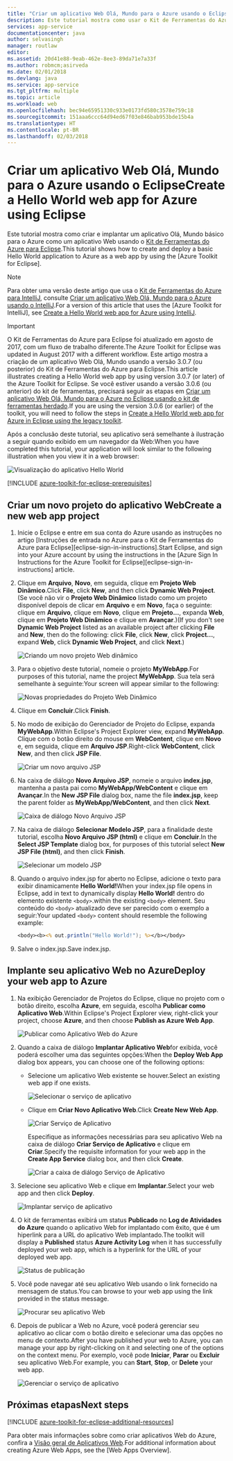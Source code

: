 ```yaml
---
title: "Criar um aplicativo Web Olá, Mundo para o Azure usando o Eclipse"
description: Este tutorial mostra como usar o Kit de Ferramentas do Azure para Eclipse para criar um aplicativo Web Hello World para o Azure.
services: app-service
documentationcenter: java
author: selvasingh
manager: routlaw
editor: 
ms.assetid: 20d41e88-9eab-462e-8ee3-89da71e7a33f
ms.author: robmcm;asirveda
ms.date: 02/01/2018
ms.devlang: java
ms.service: app-service
ms.tgt_pltfrm: multiple
ms.topic: article
ms.workload: web
ms.openlocfilehash: bec94e65951330c933e0173fd580c3578e759c18
ms.sourcegitcommit: 151aaa6ccc64d94ed67f03e846bab953bde15b4a
ms.translationtype: HT
ms.contentlocale: pt-BR
ms.lasthandoff: 02/03/2018
---
```

# <a name="create-a-hello-world-web-app-for-azure-using-eclipse"></a><span data-ttu-id="92b10-103">Criar um aplicativo Web Olá, Mundo para o Azure usando o Eclipse</span><span class="sxs-lookup"><span data-stu-id="92b10-103">Create a Hello World web app for Azure using Eclipse</span></span>

<span data-ttu-id="92b10-104">Este tutorial mostra como criar e implantar um aplicativo Olá, Mundo básico para o Azure como um aplicativo Web usando o [Kit de Ferramentas do Azure para Eclipse].</span><span class="sxs-lookup"><span data-stu-id="92b10-104">This tutorial shows how to create and deploy a basic Hello World application to Azure as a web app by using the [Azure Toolkit for Eclipse].</span></span>

> [!NOTE]
>
> <span data-ttu-id="92b10-105">Para obter uma versão deste artigo que usa o [Kit de Ferramentas do Azure para IntelliJ], consulte [Criar um aplicativo Web Olá, Mundo para o Azure usando o IntelliJ][intellij-hello-world].</span><span class="sxs-lookup"><span data-stu-id="92b10-105">For a version of this article that uses the [Azure Toolkit for IntelliJ], see [Create a Hello World web app for Azure using IntelliJ][intellij-hello-world].</span></span>
>

> [!IMPORTANT]
> 
> <span data-ttu-id="92b10-106">O Kit de Ferramentas do Azure para Eclipse foi atualizado em agosto de 2017, com um fluxo de trabalho diferente.</span><span class="sxs-lookup"><span data-stu-id="92b10-106">The Azure Toolkit for Eclipse was updated in August 2017 with a different workflow.</span></span> <span data-ttu-id="92b10-107">Este artigo mostra a criação de um aplicativo Web Olá, Mundo usando a versão 3.0.7 (ou posterior) do Kit de Ferramentas do Azure para Eclipse.</span><span class="sxs-lookup"><span data-stu-id="92b10-107">This article illustrates creating a Hello World web app by using version 3.0.7 (or later) of the Azure Toolkit for Eclipse.</span></span> <span data-ttu-id="92b10-108">Se você estiver usando a versão 3.0.6 (ou anterior) do kit de ferramentas, precisará seguir as etapas em [Criar um aplicativo Web Olá, Mundo para o Azure no Eclipse usando o kit de ferramentas herdado][Legacy Version].</span><span class="sxs-lookup"><span data-stu-id="92b10-108">If you are using the version 3.0.6 (or earlier) of the toolkit, you will need to follow the steps in [Create a Hello World web app for Azure in Eclipse using the legacy toolkit][Legacy Version].</span></span>
> 

<span data-ttu-id="92b10-109">Após a conclusão deste tutorial, seu aplicativo será semelhante à ilustração a seguir quando exibido em um navegador da Web:</span><span class="sxs-lookup"><span data-stu-id="92b10-109">When you have completed this tutorial, your application will look similar to the following illustration when you view it in a web browser:</span></span>

![Visualização do aplicativo Hello World][browse-web-app]

[!INCLUDE [azure-toolkit-for-eclipse-prerequisites](../includes/azure-toolkit-for-eclipse-prerequisites.md)]

## <a name="create-a-new-web-app-project"></a><span data-ttu-id="92b10-111">Criar um novo projeto do aplicativo Web</span><span class="sxs-lookup"><span data-stu-id="92b10-111">Create a new web app project</span></span>

1. <span data-ttu-id="92b10-112">Inicie o Eclipse e entre em sua conta do Azure usando as instruções no artigo [Instruções de entrada no Azure para o Kit de Ferramentas do Azure para Eclipse][eclipse-sign-in-instructions].</span><span class="sxs-lookup"><span data-stu-id="92b10-112">Start Eclipse, and sign into your Azure account by using the instructions in the [Azure Sign In Instructions for the Azure Toolkit for Eclipse][eclipse-sign-in-instructions] article.</span></span>

1. <span data-ttu-id="92b10-113">Clique em **Arquivo**, **Novo**, em seguida, clique em **Projeto Web Dinâmico**.</span><span class="sxs-lookup"><span data-stu-id="92b10-113">Click **File**, click **New**, and then click **Dynamic Web Project**.</span></span> <span data-ttu-id="92b10-114">(Se você não vir o **Projeto Web Dinâmico** listado como um projeto disponível depois de clicar em **Arquivo** e em **Novo**, faça o seguinte: clique em **Arquivo**, clique em **Novo**, clique em **Projeto...**, expanda **Web**, clique em **Projeto Web Dinâmico** e clique em **Avançar**.)</span><span class="sxs-lookup"><span data-stu-id="92b10-114">(If you don't see **Dynamic Web Project** listed as an available project after clicking **File** and **New**, then do the following: click **File**, click **New**, click **Project...**, expand **Web**, click **Dynamic Web Project**, and click **Next**.)</span></span>

   ![Criando um novo projeto Web dinâmico][file-new-dynamic-web-project]

2. <span data-ttu-id="92b10-116">Para o objetivo deste tutorial, nomeie o projeto **MyWebApp**.</span><span class="sxs-lookup"><span data-stu-id="92b10-116">For purposes of this tutorial, name the project **MyWebApp**.</span></span> <span data-ttu-id="92b10-117">Sua tela será semelhante à seguinte:</span><span class="sxs-lookup"><span data-stu-id="92b10-117">Your screen will appear similar to the following:</span></span>
   
   ![Novas propriedades do Projeto Web Dinâmico][dynamic-web-project-properties]

3. <span data-ttu-id="92b10-119">Clique em **Concluir**.</span><span class="sxs-lookup"><span data-stu-id="92b10-119">Click **Finish**.</span></span>

4. <span data-ttu-id="92b10-120">No modo de exibição do Gerenciador de Projeto do Eclipse, expanda **MyWebApp**.</span><span class="sxs-lookup"><span data-stu-id="92b10-120">Within Eclipse's Project Explorer view, expand **MyWebApp**.</span></span> <span data-ttu-id="92b10-121">Clique com o botão direito do mouse em **WebContent**, clique em **Novo** e, em seguida, clique em **Arquivo JSP**.</span><span class="sxs-lookup"><span data-stu-id="92b10-121">Right-click **WebContent**, click **New**, and then click **JSP File**.</span></span>

   ![Criar um novo arquivo JSP][create-new-jsp-file]

5. <span data-ttu-id="92b10-123">Na caixa de diálogo **Novo Arquivo JSP**, nomeie o arquivo **index.jsp**, mantenha a pasta pai como **MyWebApp/WebContent** e clique em **Avançar**.</span><span class="sxs-lookup"><span data-stu-id="92b10-123">In the **New JSP File** dialog box, name the file **index.jsp**, keep the parent folder as **MyWebApp/WebContent**, and then click **Next**.</span></span>

   ![Caixa de diálogo Novo Arquivo JSP][new-jsp-file-dialog]

6. <span data-ttu-id="92b10-125">Na caixa de diálogo **Selecionar Modelo JSP**, para a finalidade deste tutorial, escolha **Novo Arquivo JSP (html)** e clique em **Concluir**.</span><span class="sxs-lookup"><span data-stu-id="92b10-125">In the **Select JSP Template** dialog box, for purposes of this tutorial select **New JSP File (html)**, and then click **Finish**.</span></span>

   ![Selecionar um modelo JSP][select-jsp-template]

7. <span data-ttu-id="92b10-127">Quando o arquivo index.jsp for aberto no Eclipse, adicione o texto para exibir dinamicamente **Hello World!**</span><span class="sxs-lookup"><span data-stu-id="92b10-127">When your index.jsp file opens in Eclipse, add in text to dynamically display **Hello World!**</span></span> <span data-ttu-id="92b10-128">dentro do elemento existente `<body>`.</span><span class="sxs-lookup"><span data-stu-id="92b10-128">within the existing `<body>` element.</span></span> <span data-ttu-id="92b10-129">Seu conteúdo do `<body>` atualizado deve ser parecido com o exemplo a seguir:</span><span class="sxs-lookup"><span data-stu-id="92b10-129">Your updated `<body>` content should resemble the following example:</span></span>
   
   ```jsp
   <body><b><% out.println("Hello World!"); %></b></body>
   ```

8. <span data-ttu-id="92b10-130">Salve o index.jsp.</span><span class="sxs-lookup"><span data-stu-id="92b10-130">Save index.jsp.</span></span>

## <a name="deploy-your-web-app-to-azure"></a><span data-ttu-id="92b10-131">Implante seu aplicativo Web no Azure</span><span class="sxs-lookup"><span data-stu-id="92b10-131">Deploy your web app to Azure</span></span>

1. <span data-ttu-id="92b10-132">Na exibição Gerenciador de Projetos do Eclipse, clique no projeto com o botão direito, escolha **Azure**, em seguida, escolha **Publicar como Aplicativo Web**.</span><span class="sxs-lookup"><span data-stu-id="92b10-132">Within Eclipse's Project Explorer view, right-click your project, choose **Azure**, and then choose **Publish as Azure Web App**.</span></span>
   
   ![Publicar como Aplicativo Web do Azure][publish-as-azure-web-app]

1. <span data-ttu-id="92b10-134">Quando a caixa de diálogo **Implantar Aplicativo Web**for exibida, você poderá escolher uma das seguintes opções:</span><span class="sxs-lookup"><span data-stu-id="92b10-134">When the **Deploy Web App** dialog box appears, you can choose one of the following options:</span></span>

   * <span data-ttu-id="92b10-135">Selecione um aplicativo Web existente se houver.</span><span class="sxs-lookup"><span data-stu-id="92b10-135">Select an existing web app if one exists.</span></span>

      ![Selecionar o serviço de aplicativo][select-app-service]

   * <span data-ttu-id="92b10-137">Clique em **Criar Novo Aplicativo Web**.</span><span class="sxs-lookup"><span data-stu-id="92b10-137">Click **Create New Web App**.</span></span>

      ![Criar Serviço de Aplicativo][create-app-service]

      <span data-ttu-id="92b10-139">Especifique as informações necessárias para seu aplicativo Web na caixa de diálogo **Criar Serviço de Aplicativo** e clique em **Criar**.</span><span class="sxs-lookup"><span data-stu-id="92b10-139">Specify the requisite information for your web app in the **Create App Service** dialog box, and then click **Create**.</span></span>

      ![Criar a caixa de diálogo Serviço de Aplicativo][create-app-service-dialog]

1. <span data-ttu-id="92b10-141">Selecione seu aplicativo Web e clique em **Implantar**.</span><span class="sxs-lookup"><span data-stu-id="92b10-141">Select your web app and then click **Deploy**.</span></span>

   ![Implantar serviço de aplicativo][deploy-app-service]

1. <span data-ttu-id="92b10-143">O kit de ferramentas exibirá um status **Publicado** no **Log de Atividades do Azure** quando o aplicativo Web for implantado com êxito, que é um hiperlink para a URL do aplicativo Web implantado.</span><span class="sxs-lookup"><span data-stu-id="92b10-143">The toolkit will display a **Published** status **Azure Activity Log** when it has successfully deployed your web app, which is a hyperlink for the URL of your deployed web app.</span></span>

   ![Status de publicação][publish-status]

1. <span data-ttu-id="92b10-145">Você pode navegar até seu aplicativo Web usando o link fornecido na mensagem de status.</span><span class="sxs-lookup"><span data-stu-id="92b10-145">You can browse to your web app using the link provided in the status message.</span></span>

   ![Procurar seu aplicativo Web][browse-web-app]

1. <span data-ttu-id="92b10-147">Depois de publicar a Web no Azure, você poderá gerenciar seu aplicativo ao clicar com o botão direito e selecionar uma das opções no menu de contexto.</span><span class="sxs-lookup"><span data-stu-id="92b10-147">After you have published your web to Azure, you can manage your app by right-clicking on it and selecting one of the options on the context menu.</span></span> <span data-ttu-id="92b10-148">Por exemplo, você pode **Iniciar**, **Parar** ou **Excluir** seu aplicativo Web.</span><span class="sxs-lookup"><span data-stu-id="92b10-148">For example, you can **Start**, **Stop**, or **Delete** your web app.</span></span>

   ![Gerenciar o serviço de aplicativo][manage-app-service]

## <a name="next-steps"></a><span data-ttu-id="92b10-150">Próximas etapas</span><span class="sxs-lookup"><span data-stu-id="92b10-150">Next steps</span></span>

[!INCLUDE [azure-toolkit-for-eclipse-additional-resources](../includes/azure-toolkit-for-eclipse-additional-resources.md)]

<span data-ttu-id="92b10-151">Para obter mais informações sobre como criar aplicativos Web do Azure, confira a [Visão geral de Aplicativos Web].</span><span class="sxs-lookup"><span data-stu-id="92b10-151">For additional information about creating Azure Web Apps, see the [Web Apps Overview].</span></span>

<!-- URL List -->

[Kit de Ferramentas do Azure para Eclipse]: azure-toolkit-for-eclipse.md
[Kit de Ferramentas do Azure para IntelliJ]: ../intellij/azure-toolkit-for-intellij.md
[intellij-hello-world]: ../intellij/azure-toolkit-for-intellij-create-hello-world-web-app.md
[Visão geral de Aplicativos Web]: /azure/app-service/app-service-web-overview
[Apache Tomcat]: http://tomcat.apache.org/
[Jetty]: http://www.eclipse.org/jetty/
[Legacy Version]: azure-toolkit-for-eclipse-create-hello-world-web-app-legacy-version.md

<!-- IMG List -->

[browse-web-app]: ./media/azure-toolkit-for-eclipse-create-hello-world-web-app/browse-web-app.png
[file-new-dynamic-web-project]: ./media/azure-toolkit-for-eclipse-create-hello-world-web-app/file-new-dynamic-web-project.png
[dynamic-web-project-properties]: ./media/azure-toolkit-for-eclipse-create-hello-world-web-app/dynamic-web-project-properties.png
[create-new-jsp-file]: ./media/azure-toolkit-for-eclipse-create-hello-world-web-app/create-new-jsp-file.png
[new-jsp-file-dialog]: ./media/azure-toolkit-for-eclipse-create-hello-world-web-app/new-jsp-file-dialog.png
[select-jsp-template]: ./media/azure-toolkit-for-eclipse-create-hello-world-web-app/select-jsp-template.png
[publish-as-azure-web-app]: ./media/azure-toolkit-for-eclipse-create-hello-world-web-app/publish-as-azure-web-app.png
[deploy-web-app-dialog]: ./media/azure-toolkit-for-eclipse-create-hello-world-web-app/deploy-web-app-dialog.png
[select-app-service]: ./media/azure-toolkit-for-eclipse-create-hello-world-web-app/select-app-service.png
[create-app-service-dialog]: ./media/azure-toolkit-for-eclipse-create-hello-world-web-app/create-app-service-dialog.png
[publish-status]: ./media/azure-toolkit-for-eclipse-create-hello-world-web-app/publish-status.png
[create-app-service]: ./media/azure-toolkit-for-eclipse-create-hello-world-web-app/create-app-service.png
[deploy-app-service]: ./media/azure-toolkit-for-eclipse-create-hello-world-web-app/deploy-app-service.png
[manage-app-service]: ./media/azure-toolkit-for-eclipse-create-hello-world-web-app/manage-app-service.png
